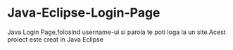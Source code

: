 # Java-Eclipse-Login-Page
Java Login Page,folosind username-ul si parola te poti loga la un site.Acest proiect este creat in Java Eclipse
